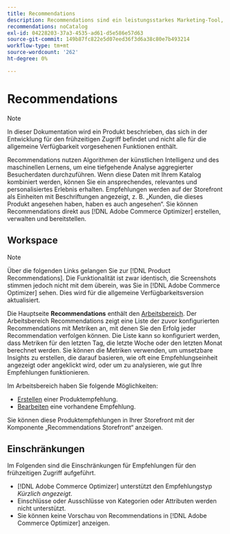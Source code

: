 ```yaml
---
title: Recommendations
description: Recommendations sind ein leistungsstarkes Marketing-Tool, mit dem Sie Konversionen steigern, Umsätze steigern und die Kundenbindung steigern können.
recommendations: noCatalog
exl-id: 04228203-37a3-4535-ad61-d5e586e57d63
source-git-commit: 149b87fc822e5d07eed36f3d6a38c80e7b493214
workflow-type: tm+mt
source-wordcount: '262'
ht-degree: 0%

---
```


# Recommendations

>[!NOTE]
>
>In dieser Dokumentation wird ein Produkt beschrieben, das sich in der Entwicklung für den frühzeitigen Zugriff befindet und nicht alle für die allgemeine Verfügbarkeit vorgesehenen Funktionen enthält.

Recommendations nutzen Algorithmen der künstlichen Intelligenz und des maschinellen Lernens, um eine tiefgehende Analyse aggregierter Besucherdaten durchzuführen. Wenn diese Daten mit Ihrem Katalog kombiniert werden, können Sie ein ansprechendes, relevantes und personalisiertes Erlebnis erhalten. Empfehlungen werden auf der Storefront als Einheiten mit Beschriftungen angezeigt, z. B. „Kunden, die dieses Produkt angesehen haben, haben es auch angesehen“. Sie können Recommendations direkt aus [!DNL Adobe Commerce Optimizer] erstellen, verwalten und bereitstellen.

## Workspace

>[!NOTE]
>
>Über die folgenden Links gelangen Sie zur [!DNL Product Recommendations]. Die Funktionalität ist zwar identisch, die Screenshots stimmen jedoch nicht mit dem überein, was Sie in [!DNL Adobe Commerce Optimizer] sehen. Dies wird für die allgemeine Verfügbarkeitsversion aktualisiert.

Die Hauptseite **Recommendations** enthält den [Arbeitsbereich](../../product-recommendations/workspace.md). Der Arbeitsbereich Recommendations zeigt eine Liste der zuvor konfigurierten Recommendations mit Metriken an, mit denen Sie den Erfolg jeder Recommendation verfolgen können. Die Liste kann so konfiguriert werden, dass Metriken für den letzten Tag, die letzte Woche oder den letzten Monat berechnet werden. Sie können die Metriken verwenden, um umsetzbare Insights zu erstellen, die darauf basieren, wie oft eine Empfehlungseinheit angezeigt oder angeklickt wird, oder um zu analysieren, wie gut Ihre Empfehlungen funktionieren.

Im Arbeitsbereich haben Sie folgende Möglichkeiten:

- [Erstellen](../../product-recommendations/create.md) einer Produktempfehlung.
- [Bearbeiten](../../product-recommendations/edit.md) eine vorhandene Empfehlung.

Sie können diese Produktempfehlungen in Ihrer Storefront mit der Komponente „Recommendations Storefront“ anzeigen.

## Einschränkungen

Im Folgenden sind die Einschränkungen für Empfehlungen für den frühzeitigen Zugriff aufgeführt.

- [!DNL Adobe Commerce Optimizer] unterstützt den Empfehlungstyp _Kürzlich angezeigt_.
- Einschlüsse oder Ausschlüsse von Kategorien oder Attributen werden nicht unterstützt.
- Sie können keine Vorschau von Recommendations in [!DNL Adobe Commerce Optimizer] anzeigen.
